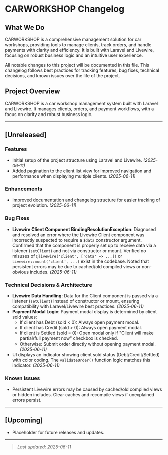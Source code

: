 # CARWORKSHOP Changelog

## What We Do
CARWORKSHOP is a comprehensive management solution for car workshops, providing tools to manage clients, track orders, and handle payments with clarity and efficiency. It is built with Laravel and Livewire, focusing on robust business logic and an intuitive user experience.

All notable changes to this project will be documented in this file. This changelog follows best practices for tracking features, bug fixes, technical decisions, and known issues over the life of the project.

## Project Overview
CARWORKSHOP is a car workshop management system built with Laravel and Livewire. It manages clients, orders, and payment workflows, with a focus on clarity and robust business logic.

---

## [Unreleased]

### Features
- Initial setup of the project structure using Laravel and Livewire. _(2025-06-11)_
- Added pagination to the client list view for improved navigation and performance when displaying multiple clients. _(2025-06-11)_

### Enhancements
- Improved documentation and changelog structure for easier tracking of project evolution. _(2025-06-11)_

### Bug Fixes
- **Livewire Client Component BindingResolutionException**: Diagnosed and resolved an error where the Livewire Client component was incorrectly suspected to require a `$data` constructor argument. Confirmed that the component is properly set up to receive data via a listener (`setClient`) and not via constructor or mount. Verified no misuses of `@livewire('client', ['data' => ...])` or `Livewire::mount('client', ...)` exist in the codebase. Noted that persistent errors may be due to cached/old compiled views or non-obvious includes. _(2025-06-11)_

### Technical Decisions & Architecture
- **Livewire Data Handling**: Data for the Client component is passed via a listener (`setClient`) instead of constructor or mount, ensuring compatibility with Laravel/Livewire best practices. _(2025-06-11)_
- **Payment Modal Logic**: Payment modal display is determined by client sold values:
  - If client has Debt (sold < 0): Always open payment modal.
  - If client has Credit (sold > 0): Always open payment modal.
  - If client is Settled (sold = 0): Open modal only if "Client will make partial/full payment now" checkbox is checked.
  - Otherwise: Submit order directly without opening payment modal. _(2025-06-11)_
- UI displays an indicator showing client sold status (Debt/Credit/Settled) with color coding. The `validateOrder()` function logic matches this indicator. _(2025-06-11)_

### Known Issues
- Persistent Livewire errors may be caused by cached/old compiled views or hidden includes. Clear caches and recompile views if unexplained errors persist.

---

## [Upcoming]
- Placeholder for future releases and updates.

---

> _Last updated: 2025-06-11_
